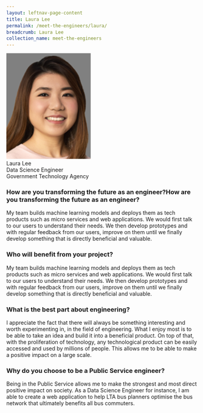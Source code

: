 ```yaml
---
layout: leftnav-page-content
title: Laura Lee
permalink: /meet-the-engineers/laura/
breadcrumb: Laura Lee
collection_name: meet-the-engineers
---
```


<img src="/images/Laura.png" alt="Laura Lee" style="width:222px;height:278px;">
<br> Laura Lee
<br> Data Science Engineer
<br> Government Technology Agency

### How are you transforming the future as an engineer?How are you transforming the future as an engineer?
My team builds machine learning models and deploys them as tech products such as micro services and web applications. We would first talk to our users to understand their needs. We then develop prototypes and with regular feedback from our users, improve on them until we finally develop something that is directly beneficial and valuable.

### Who will benefit from your project?
My team builds machine learning models and deploys them as tech products such as micro services and web applications. We would first talk to our users to understand their needs. We then develop prototypes and with regular feedback from our users, improve on them until we finally develop something that is directly beneficial and valuable.

### What is the best part about engineering?
I appreciate the fact that there will always be something interesting and worth experimenting in, in the field of engineering. What I enjoy most is to be able to take an idea and build it into a beneficial product. On top of that, with the proliferation of technology, any technological product can be easily accessed and used by millions of people. This allows me to be able to make a positive impact on a large scale.

### Why do you choose to be a Public Service engineer?
Being in the Public Service allows me to make the strongest and most direct positive impact on society. As a Data Science Engineer for instance, I am able to create a web application to help LTA bus planners optimise the bus network that ultimately benefits all bus commuters.
